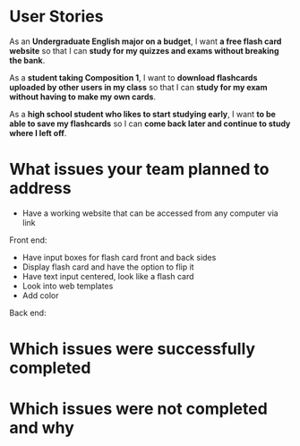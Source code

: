 # **User Stories**


As an **Undergraduate English major on a budget**, I want **a free flash card website** so that I can **study for my quizzes and exams without breaking the bank**.

As a **student taking Composition 1**, I want to **download flashcards uploaded by other users in my class** so that I can **study for my exam without having to make my own cards**.

As a **high school student who likes to start studying early**, I want **to be able to save my flashcards** so I can **come back later and continue to study where I left off**.




# **What issues your team planned to address**

- Have a working website that can be accessed from any computer via link

Front end:
- Have input boxes for flash card front and back sides
- Display flash card and have the option to flip it
- Have text input centered, look like a flash card
- Look into web templates
- Add color

Back end:

# **Which issues were successfully completed**

# **Which issues were not completed and why**
